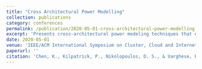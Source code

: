 ```yaml
---
title: "Cross Architectural Power Modelling"
collection: publications
category: conferences
permalink: /publication/2020-05-01-cross-architectural-power-modelling
excerpt: 'Presents cross-architectural power modeling techniques that enable accurate power prediction across different processor architectures and computing platforms.'
date: 2020-05-01
venue: 'IEEE/ACM International Symposium on Cluster, Cloud and Internet Computing (CCGRID)'
paperurl: ''
citation: 'Chen, K., Kilpatrick, P., Nikolopoulos, D. S., & Varghese, B. (2020). &quot;Cross Architectural Power Modelling.&quot; In <i>2020 20th IEEE/ACM International Symposium on Cluster, Cloud and Internet Computing (CCGRID)</i>, 390-399.'
---
```

